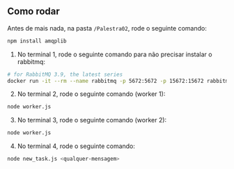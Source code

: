## Como rodar

Antes de mais nada, na pasta `/Palestra02`, rode o seguinte comando:

```bash
npm install amqplib
```

1. No terminal 1, rode o seguinte comando para não precisar instalar o rabbitmq:

```bash
# for RabbitMQ 3.9, the latest series
docker run -it --rm --name rabbitmq -p 5672:5672 -p 15672:15672 rabbitmq:3.9-management
```

2. No terminal 2, rode o seguinte comando (worker 1):

```bash
node worker.js
```

3. No terminal 3, rode o seguinte comando (worker 2):

```bash
node worker.js
```

4. No terminal 4, rode o seguinte comando:

```bash
node new_task.js <qualquer-mensagem>
```